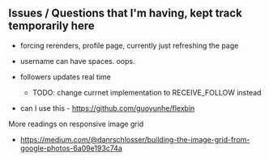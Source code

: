 ## Issues / Questions that I'm having, kept track temporarily here

- forcing rerenders, profile page, currently just refreshing the page
- username can have spaces. oops.
- followers updates real time
  - TODO: change currnet implementation to RECEIVE_FOLLOW instead



- can I use this - https://github.com/guoyunhe/flexbin

More readings on responsive image grid
- https://medium.com/@danrschlosser/building-the-image-grid-from-google-photos-6a09e193c74a
